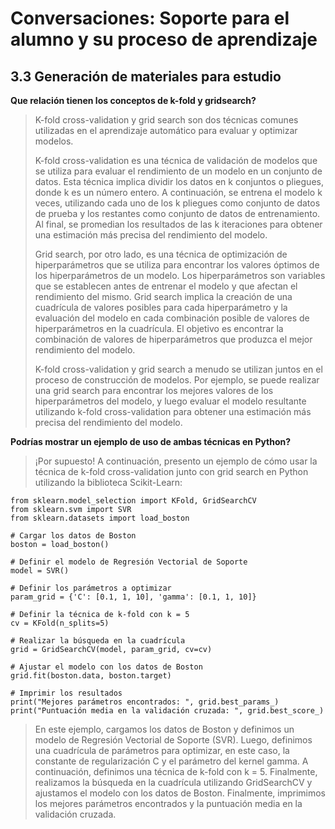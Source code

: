 # Conversaciones: Soporte para el alumno y su proceso de aprendizaje

## 3.3 Generación de materiales para estudio

**Que relación tienen los conceptos de k-fold y gridsearch?**

>K-fold cross-validation y grid search son dos técnicas comunes utilizadas en el aprendizaje automático para evaluar y optimizar modelos.
>
>K-fold cross-validation es una técnica de validación de modelos que se utiliza para evaluar el rendimiento de un modelo en un conjunto de datos. Esta técnica implica dividir los datos en k conjuntos o pliegues, donde k es un número entero. A continuación, se entrena el modelo k veces, utilizando cada uno de los k pliegues como conjunto de datos de prueba y los restantes como conjunto de datos de entrenamiento. Al final, se promedian los resultados de las k iteraciones para obtener una estimación más precisa del rendimiento del modelo.
>
>Grid search, por otro lado, es una técnica de optimización de hiperparámetros que se utiliza para encontrar los valores óptimos de los hiperparámetros de un modelo. Los hiperparámetros son variables que se establecen antes de entrenar el modelo y que afectan el rendimiento del mismo. Grid search implica la creación de una cuadrícula de valores posibles para cada hiperparámetro y la evaluación del modelo en cada combinación posible de valores de hiperparámetros en la cuadrícula. El objetivo es encontrar la combinación de valores de hiperparámetros que produzca el mejor rendimiento del modelo.
>
>K-fold cross-validation y grid search a menudo se utilizan juntos en el proceso de construcción de modelos. Por ejemplo, se puede realizar una grid search para encontrar los mejores valores de los hiperparámetros del modelo, y luego evaluar el modelo resultante utilizando k-fold cross-validation para obtener una estimación más precisa del rendimiento del modelo.

**Podrías mostrar un ejemplo de uso de ambas técnicas en Python?**
>¡Por supuesto! A continuación, presento un ejemplo de cómo usar la técnica de k-fold cross-validation junto con grid search en Python utilizando la biblioteca Scikit-Learn:

```
from sklearn.model_selection import KFold, GridSearchCV
from sklearn.svm import SVR
from sklearn.datasets import load_boston

# Cargar los datos de Boston
boston = load_boston()

# Definir el modelo de Regresión Vectorial de Soporte
model = SVR()

# Definir los parámetros a optimizar
param_grid = {'C': [0.1, 1, 10], 'gamma': [0.1, 1, 10]}

# Definir la técnica de k-fold con k = 5
cv = KFold(n_splits=5)

# Realizar la búsqueda en la cuadrícula
grid = GridSearchCV(model, param_grid, cv=cv)

# Ajustar el modelo con los datos de Boston
grid.fit(boston.data, boston.target)

# Imprimir los resultados
print("Mejores parámetros encontrados: ", grid.best_params_)
print("Puntuación media en la validación cruzada: ", grid.best_score_)
```

>En este ejemplo, cargamos los datos de Boston y definimos un modelo de Regresión Vectorial de Soporte (SVR). Luego, definimos una cuadrícula de parámetros para optimizar, en este caso, la constante de regularización C y el parámetro del kernel gamma. A continuación, definimos una técnica de k-fold con k = 5. Finalmente, realizamos la búsqueda en la cuadrícula utilizando GridSearchCV y ajustamos el modelo con los datos de Boston. Finalmente, imprimimos los mejores parámetros encontrados y la puntuación media en la validación cruzada.
